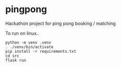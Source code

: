 # pingpong
Hackathon project for ping pong booking / matching

To run on linux..

```
python -m venv .venv
. ./venv/bin/activate
pip install -r requirements.txt
cd src
flask run
```
